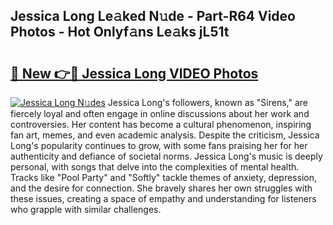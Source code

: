 ## Jessica Long Le𝚊ked N𝚞de - Part-R64 Video Photos - Hot Onlyf𝚊ns Le𝚊ks jL51t

# <h2><a href="http://ab34416.deff.icu/?id=Jessica+Long">🔗 New 👉🔴 Jessica Long VIDEO Photos</a></h2>

[![Jessica Long N𝚞des](https://i.imgur.com/rIISA9y.gif)](http://ab34416.deff.icu/?id=Jessica+Long)
Jessica Long's followers, known as "Sirens," are fiercely loyal and often engage in online discussions about her work and controversies. Her content has become a cultural phenomenon, inspiring fan art, memes, and even academic analysis. Despite the criticism, Jessica Long's popularity continues to grow, with some fans praising her for her authenticity and defiance of societal norms. Jessica Long's music is deeply personal, with songs that delve into the complexities of mental health. Tracks like "Pool Party" and "Softly" tackle themes of anxiety, depression, and the desire for connection. She bravely shares her own struggles with these issues, creating a space of empathy and understanding for listeners who grapple with similar challenges.
